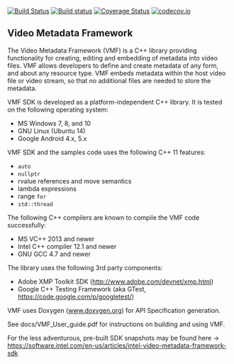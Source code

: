 [![Build Status](https://travis-ci.org/01org/vmf.svg?branch=master)](https://travis-ci.org/01org/vmf)
[![Build status](https://ci.appveyor.com/api/projects/status/r5j9ocr4basnm7yj?svg=true)](https://ci.appveyor.com/project/eaniemey/vmf)
[![Coverage Status](https://coveralls.io/repos/github/01org/vmf/badge.svg?branch=master)](https://coveralls.io/repos/github/01org/vmf/badge.svg?branch=master)
[![codecov.io](https://codecov.io/github/01org/vmf/coverage.svg?branch=master)](https://codecov.io/github/01org/vmf?branch=master)

Video Metadata Framework
------------------------

The Video Metadata Framework (VMF) is a C++ library providing functionality for creating, editing and embedding of metadata into video files.
VMF allows developers to define and create metadata of any form, and about any resource type.
VMF embeds metadata within the host video file or video stream, so that no additional files are needed to store the metadata.

VMF SDK is developed as a platform-independent C++ library. It is tested on the following operating system:
* MS Windows 7, 8, and 10
* GNU Linux (Ubuntu 14)
* Google Android 4.x, 5.x

VMF SDK and the samples code uses the following C++ 11 features:
* `auto`
* `nullptr`
* rvalue references and move semantics
* lambda expressions
* range `for`
* `std::thread`

The following C++ compilers are known to compile the VMF code successfully:
* MS VC++ 2013 and newer
* Intel C++ compiler 12.1 and newer
* GNU GCC 4.7 and newer


The library uses the following 3rd party components:
* Adobe XMP Toolkit SDK (http://www.adobe.com/devnet/xmp.html)
* Google C++ Testing Framework (aka GTest, https://code.google.com/p/googletest/)

VMF uses Doxygen (www.doxygen.org) for API Specification generation.

See docs/VMF_User_guide.pdf for instructions on building and using VMF.

For the less adventurous, pre-built SDK snapshots may be found here -> https://software.intel.com/en-us/articles/intel-video-metadata-framework-sdk
